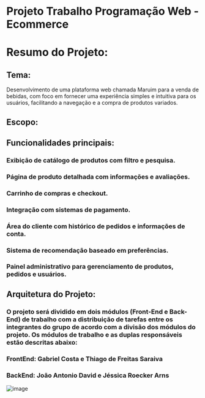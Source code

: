 # Projeto Trabalho Programação Web - Ecommerce 

# Resumo do Projeto: 

## Tema: 

Desenvolvimento de uma plataforma web chamada Maruim para a venda de bebidas, com foco em fornecer uma experiência simples e intuitiva para os usuários, facilitando a navegação e a compra de produtos variados. 

## Escopo: 

## Funcionalidades principais: 

### Exibição de catálogo de produtos com filtro e pesquisa. 

### Página de produto detalhada com informações e avaliações. 

### Carrinho de compras e checkout. 

### Integração com sistemas de pagamento. 

### Área do cliente com histórico de pedidos e informações de conta. 

### Sistema de recomendação baseado em preferências. 

### Painel administrativo para gerenciamento de produtos, pedidos e usuários. 

 

## Arquitetura do Projeto: 

 

### O projeto será dividido em dois módulos (Front-End e Back-End) de trabalho com a distribuição de tarefas entre os integrantes do grupo de acordo com a divisão dos módulos do projeto. Os módulos de trabalho e as duplas responsáveis estão descritas abaixo: 

 

### FrontEnd: Gabriel Costa e Thiago de Freitas Saraiva   

### BackEnd: João Antonio David e Jéssica Roecker Arns 

 

![image](https://github.com/user-attachments/assets/f8a17a0e-ccff-44aa-9b6f-d0121bca2efc) 

 

 


